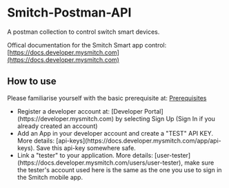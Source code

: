 # Smitch-Postman-API
A postman collection to control switch smart devices.

Offical documentation for the Smitch Smart app control: [https://docs.developer.mysmitch.com](https://docs.developer.mysmitch.com)

## How to use

Please familiarise yourself with the basic prerequisite at: [Prerequisites](https://docs.developer.mysmitch.com/#0.-prerequisites)
<ul>
    <li>Register a developer account at: [Developer Portal](https://developer.mysmitch.com) by selecting Sign Up (Sign In if you already created an account)
    <li>Add an App in your developer account and create a "TEST" API KEY. More details: [api-keys](https://docs.developer.mysmitch.com/app/api-keys). Save this api-key somewhere safe.
    <li>Link a "tester" to your application. More details: [user-tester](https://docs.developer.mysmitch.com/users/user-tester), make sure the tester's account used here is the same as the one you use to sign in the Smitch mobile app.
</ul>
    
